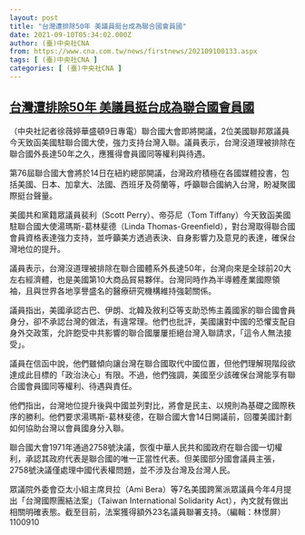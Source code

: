 ```yaml
---
layout: post
title: "台灣遭排除50年 美議員挺台成為聯合國會員國"
date: 2021-09-10T05:34:02.000Z
author: (臺)中央社CNA
from: https://www.cna.com.tw/news/firstnews/202109100133.aspx
tags: [ (臺)中央社CNA ]
categories: [ (臺)中央社CNA ]
---
```

<!--1631252042000-->
[台灣遭排除50年 美議員挺台成為聯合國會員國](https://www.cna.com.tw/news/firstnews/202109100133.aspx)
------

<div>
<div></div><div class="paragraph"><p>（中央社記者徐薇婷華盛頓9日專電）聯合國大會即將開議，2位美國聯邦眾議員今天致函美國駐聯合國大使，強力支持台灣入聯。議員表示，台灣沒道理被排除在聯合國外長達50年之久，應獲得會員國同等權利與待遇。</p><p>第76屆聯合國大會將於14日在紐約總部開議，台灣政府積極在各國媒體投書，包括美國、日本、加拿大、法國、西班牙及荷蘭等，呼籲聯合國納入台灣，盼凝聚國際挺台聲量。</p><p>美國共和黨籍眾議員裴利（Scott Perry）、帝芬尼（Tom Tiffany）今天致函美國駐聯合國大使湯瑪斯-葛林斐德（Linda Thomas-Greenfield），對台灣取得聯合國會員資格表達強力支持，並呼籲美方透過表決、自身影響力及意見的表達，確保台灣地位的提升。</p><p>議員表示，台灣沒道理被排除在聯合國體系外長達50年，台灣向來是全球前20大左右經濟體，也是美國第10大商品貿易夥伴。台灣同時作為半導體產業國際領袖，且與世界各地享譽盛名的醫療研究機構維持強韌關係。</p><p>議員指出，美國承認古巴、伊朗、北韓及敘利亞等支助恐怖主義國家的聯合國會員身分，卻不承認台灣的做法，有違常理。他們也批評，美國讓對中國的恐懼支配自身外交政策，允許飽受中共影響的聯合國屢屢拒絕台灣入聯請求，「這令人無法接受」。</p><p>議員在信函中說，他們雖傾向讓台灣在聯合國取代中國位置，但他們理解現階段欲達成此目標的「政治決心」有限。不過，他們強調，美國至少該確保台灣能享有聯合國會員國同等權利、待遇與責任。</p><p>他們指出，台灣地位提升後與中國並列對比，將會是民主、以規則為基礎之國際秩序的勝利。他們要求湯瑪斯-葛林斐德，在聯合國大會14日開議前，回覆美國計劃如何協助台灣以會員國身分入聯。</p><p>聯合國大會1971年通過2758號決議，恢復中華人民共和國政府在聯合國一切權利，承認其政府代表是聯合國的唯一正當性代表。但美國部分國會議員主張，2758號決議僅處理中國代表權問題，並不涉及台灣及台灣人民。</p><p>眾議院外委會亞太小組主席貝拉（Ami Bera）等7名美國跨黨派眾議員今年4月提出「台灣國際團結法案」（Taiwan International Solidarity Act），內文就有做出相關明確表態。截至目前，法案獲得額外23名議員聯署支持。（編輯：林憬屏）1100910</p></div>
</div>
